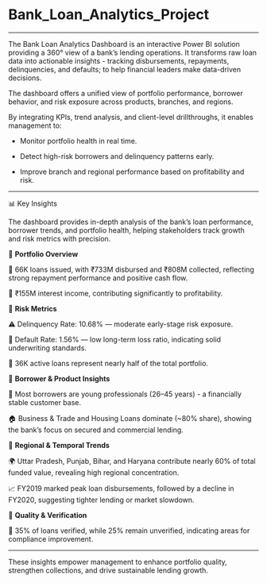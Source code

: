# Bank_Loan_Analytics_Project
-------------------------------------------------------------------------------------------------------------------------------------------------------------------------------------------------------------------------------------------------------------------------------
The Bank Loan Analytics Dashboard is an interactive Power BI solution providing a 360° view of a bank’s lending operations.
It transforms raw loan data into actionable insights - tracking disbursements, repayments, delinquencies, and defaults; to help financial leaders make data-driven decisions.

The dashboard offers a unified view of portfolio performance, borrower behavior, and risk exposure across products, branches, and regions.

By integrating KPIs, trend analysis, and client-level drillthroughs, it enables management to:

* Monitor portfolio health in real time.

* Detect high-risk borrowers and delinquency patterns early.

* Improve branch and regional performance based on profitability and risk.
-------------------------------------------------------------------------------------------------------------------------------------------------------------------------------------------------------------------------------------------------------------------------------
📊 Key Insights

The dashboard provides in-depth analysis of the bank’s loan performance, borrower trends, and portfolio health, helping stakeholders track growth and risk metrics with precision.

🔹 **Portfolio Overview**

🏦 66K loans issued, with ₹733M disbursed and ₹808M collected, reflecting strong repayment performance and positive cash flow.

💸 ₹155M interest income, contributing significantly to profitability.

🔹 **Risk Metrics**

⚠️ Delinquency Rate: 10.68% — moderate early-stage risk exposure.

🚨 Default Rate: 1.56% — low long-term loss ratio, indicating solid underwriting standards.

🧾 36K active loans represent nearly half of the total portfolio.

🔹 **Borrower & Product Insights**

👥 Most borrowers are young professionals (26–45 years) - a financially stable customer base.

🏠 Business & Trade and Housing Loans dominate (~80% share), showing the bank’s focus on secured and commercial lending.

🔹 **Regional & Temporal Trends**

🌍 Uttar Pradesh, Punjab, Bihar, and Haryana contribute nearly 60% of total funded value, revealing high regional concentration.

📈 FY2019 marked peak loan disbursements, followed by a decline in FY2020, suggesting tighter lending or market slowdown.

🔹 **Quality & Verification**

🧩 35% of loans verified, while 25% remain unverified, indicating areas for compliance improvement.

-------------------------------------------------------------------------------------------------------------------------------------------------------------------------------------------------------------------------------------------------------------------------------

These insights empower management to enhance portfolio quality, strengthen collections, and drive sustainable lending growth.
